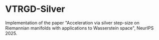 # VTRGD-Silver
Implementation of the paper "Acceleration via silver step-size on Riemannian manifolds with applications to Wasserstein space", NeurIPS 2025.
